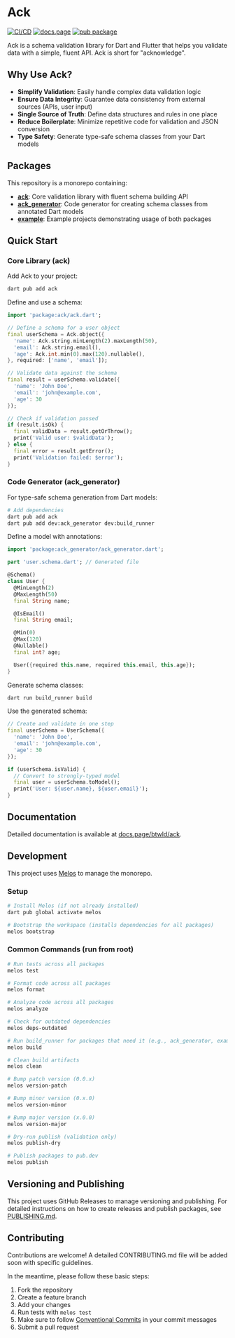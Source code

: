 # Ack

[![CI/CD](https://github.com/btwld/ack/actions/workflows/ci.yml/badge.svg)](https://github.com/btwld/ack/actions/workflows/ci.yml)
[![docs.page](https://img.shields.io/badge/docs.page-documentation-blue)](https://docs.page/btwld/ack)
[![pub package](https://img.shields.io/pub/v/ack.svg)](https://pub.dev/packages/ack)

Ack is a schema validation library for Dart and Flutter that helps you validate data with a simple, fluent API. Ack is short for "acknowledge".

## Why Use Ack?

- **Simplify Validation**: Easily handle complex data validation logic
- **Ensure Data Integrity**: Guarantee data consistency from external sources (APIs, user input)
- **Single Source of Truth**: Define data structures and rules in one place
- **Reduce Boilerplate**: Minimize repetitive code for validation and JSON conversion
- **Type Safety**: Generate type-safe schema classes from your Dart models

## Packages

This repository is a monorepo containing:

- **[ack](./packages/ack)**: Core validation library with fluent schema building API
- **[ack_generator](./packages/ack_generator)**: Code generator for creating schema classes from annotated Dart models
- **[example](./example)**: Example projects demonstrating usage of both packages

## Quick Start

### Core Library (ack)

Add Ack to your project:

```bash
dart pub add ack
```

Define and use a schema:

```dart
import 'package:ack/ack.dart';

// Define a schema for a user object
final userSchema = Ack.object({
  'name': Ack.string.minLength(2).maxLength(50),
  'email': Ack.string.email(),
  'age': Ack.int.min(0).max(120).nullable(),
}, required: ['name', 'email']);

// Validate data against the schema
final result = userSchema.validate({
  'name': 'John Doe',
  'email': 'john@example.com',
  'age': 30
});

// Check if validation passed
if (result.isOk) {
  final validData = result.getOrThrow();
  print('Valid user: $validData');
} else {
  final error = result.getError();
  print('Validation failed: $error');
}
```

### Code Generator (ack_generator)

For type-safe schema generation from Dart models:

```bash
# Add dependencies
dart pub add ack
dart pub add dev:ack_generator dev:build_runner
```

Define a model with annotations:

```dart
import 'package:ack_generator/ack_generator.dart';

part 'user.schema.dart'; // Generated file

@Schema()
class User {
  @MinLength(2)
  @MaxLength(50)
  final String name;

  @IsEmail()
  final String email;

  @Min(0)
  @Max(120)
  @Nullable()
  final int? age;

  User({required this.name, required this.email, this.age});
}
```

Generate schema classes:

```bash
dart run build_runner build
```

Use the generated schema:

```dart
// Create and validate in one step
final userSchema = UserSchema({
  'name': 'John Doe',
  'email': 'john@example.com',
  'age': 30
});

if (userSchema.isValid) {
  // Convert to strongly-typed model
  final user = userSchema.toModel();
  print('User: ${user.name}, ${user.email}');
}
```

## Documentation

Detailed documentation is available at [docs.page/btwld/ack](https://docs.page/btwld/ack).

## Development

This project uses [Melos](https://github.com/invertase/melos) to manage the monorepo.

### Setup

```bash
# Install Melos (if not already installed)
dart pub global activate melos

# Bootstrap the workspace (installs dependencies for all packages)
melos bootstrap
```

### Common Commands (run from root)

```bash
# Run tests across all packages
melos test

# Format code across all packages
melos format

# Analyze code across all packages
melos analyze

# Check for outdated dependencies
melos deps-outdated

# Run build_runner for packages that need it (e.g., ack_generator, example)
melos build

# Clean build artifacts
melos clean

# Bump patch version (0.0.x)
melos version-patch

# Bump minor version (0.x.0)
melos version-minor

# Bump major version (x.0.0)
melos version-major

# Dry-run publish (validation only)
melos publish-dry

# Publish packages to pub.dev
melos publish
```

## Versioning and Publishing

This project uses GitHub Releases to manage versioning and publishing. For detailed instructions on how to create releases and publish packages, see [PUBLISHING.md](./PUBLISHING.md).

## Contributing

Contributions are welcome! A detailed CONTRIBUTING.md file will be added soon with specific guidelines.

In the meantime, please follow these basic steps:
1. Fork the repository
2. Create a feature branch
3. Add your changes
4. Run tests with `melos test`
5. Make sure to follow [Conventional Commits](https://www.conventionalcommits.org/) in your commit messages
6. Submit a pull request
